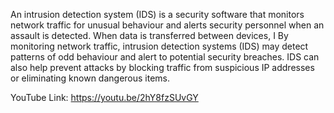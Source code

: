 An intrusion detection system (IDS) is a security software that monitors network traffic for unusual behaviour and alerts security personnel when an assault is detected. When data is transferred between devices, I By monitoring network traffic, intrusion detection systems (IDS) may detect patterns of odd behaviour and alert to potential security
breaches. IDS can also help prevent attacks by blocking traffic from suspicious IP addresses or eliminating known dangerous items.

YouTube Link: https://youtu.be/2hY8fzSUvGY

